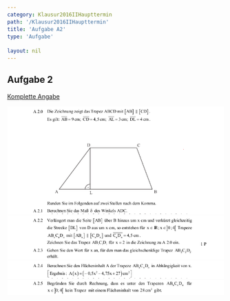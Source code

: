 ```yaml
---
category: Klausur2016IIHaupttermin
path: '/Klausur2016IIHaupttermin'
title: 'Aufgabe A2'
type: 'Aufgabe'

layout: nil
---
```


## Aufgabe 2
<p> <a href="https://www.isb.bayern.de/download/18519/2016_mii_ht.pdf"> Komplette Angabe </a> </p>
<img src="./Aufgabenstellungen/2016_mii_ht/2016_mii_ht_a2_1.png">
<img src="./Aufgabenstellungen/2016_mii_ht/2016_mii_ht_a2_2.png">
<img src="./Aufgabenstellungen/2016_mii_ht/2016_mii_ht_a2_3.png">
<img src="./Aufgabenstellungen/2016_mii_ht/2016_mii_ht_a2_4.png">


